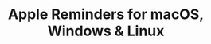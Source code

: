 ---
name: Apple Reminders
url: 'https://www.icloud.com/#reminders'
category: Productivity
title: 'Apple Reminders for macOS, Windows & Linux'
key: apple-reminders

---